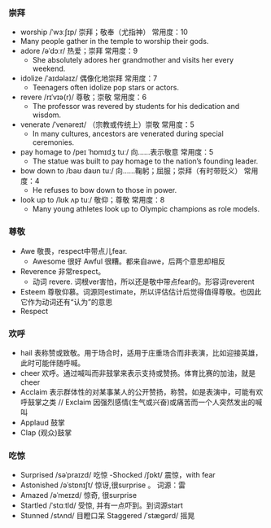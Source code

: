 
### 崇拜
-  worship /ˈwɜːʃɪp/ 崇拜；敬奉（尤指神） 常用度：10
  - Many people gather in the temple to worship their gods.
- adore /əˈdɔːr/ 热爱；崇拜 常用度：9
  - She absolutely adores her grandmother and visits her every weekend.
- idolize /ˈaɪdəlaɪz/ 偶像化地崇拜 常用度：7
  - Teenagers often idolize pop stars or actors.
- revere /rɪˈvɪə(r)/ 尊敬；崇敬 常用度：6
  - The professor was revered by students for his dedication and wisdom.
- venerate /ˈvenəreɪt/ （宗教或传统上）崇敬 常用度：5
  - In many cultures, ancestors are venerated during special ceremonies.
- pay homage to /peɪ ˈhɒmɪdʒ tuː/ 向……表示敬意 常用度：5
  - The statue was built to pay homage to the nation’s founding leader.
- bow down to /baʊ daʊn tuː/ 向……鞠躬；屈服；崇拜（有时带贬义） 常用度：4
  - He refuses to bow down to those in power.
- look up to /lʊk ʌp tuː/ 敬仰；尊敬 常用度：8
  - Many young athletes look up to Olympic champions as role models.

### 尊敬
- Awe 敬畏，respect中带点儿fear.
  - Awesome 很好 Awful 很糟。都来自awe，后两个意思却相反
- Reverence 非常respect。
  - 动词 revere. 词根ver害怕，所以还是敬中带点fear的。形容词reverent
- Esteem 尊敬仰慕。词源同estimate，所以评估估计后觉得值得尊敬。也因此它作为动词还有“认为”的意思
- Respect

### 欢呼 
- hail 表称赞或致敬。用于场合时，适用于庄重场合而非表演，比如迎接英雄，此时可能伴随呼喊。
- cheer 欢呼。通过喊叫而非鼓掌来表示支持或赞扬。体育比赛的加油，就是cheer
- Acclaim 表示群体性的对某事某人的公开赞扬，称赞。如是表演中，可能有欢呼鼓掌之类 // Exclaim 因强烈感情(生气或兴奋)或痛苦而一个人突然发出的喊叫
- Applaud 鼓掌
- Clap (观众)鼓掌 

### 吃惊
- Surprised /səˈpraɪzd/ 吃惊
 -Shocked /ʃɒkt/ 震惊，with fear
- Astonished /əˈstɒnɪʃt/ 惊讶,很surprise 。 词源：雷
- Amazed /əˈmeɪzd/ 惊奇, 很surprise
- Startled /ˈstɑːtld/ 受惊, 并有一点吓到。到词源start
- Stunned /stʌnd/ 目瞪口呆 Staggered /ˈstæɡərd/ 摇晃

